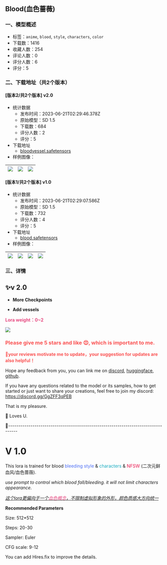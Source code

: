 ## Blood(血色蔷薇)
### 一、模型概述

- 标签：`anime`, `blood`, `style`, `characters`, `color`
- 下载数：1416
- 收藏人数：254
- 评论人数：0
- 评分人数：6
- 评分：5

### 二、下载地址（共2个版本）

#### [版本2/共2个版本] v2.0

- 统计数据
  - 发布时间：2023-06-21T02:29:46.378Z
  - 原始模型：SD 1.5
  - 下载数：684
  - 评分人数：2
  - 评分：5
- 下载地址
  - [bloodvessel.safetensors](https://civitai.com/api/download/models/100643)
- 样例图像：

| <img src="https://image.civitai.com/xG1nkqKTMzGDvpLrqFT7WA/a3a45679-4d8d-431c-abcd-9b2255c03fae/width=450/1227018.jpeg" /> | <img src="https://image.civitai.com/xG1nkqKTMzGDvpLrqFT7WA/d538732c-bdf8-434b-bfe1-41c471caae36/width=450/1226926.jpeg" /> | <img src="https://image.civitai.com/xG1nkqKTMzGDvpLrqFT7WA/43c5ef84-7ccd-4f7f-b040-544386bd0756/width=450/1227030.jpeg" /> |
| ---- | ---- | ---- |

#### [版本1/共2个版本] v1.0

- 统计数据
  - 发布时间：2023-06-21T02:29:07.586Z
  - 原始模型：SD 1.5
  - 下载数：732
  - 评分人数：4
  - 评分：5
- 下载地址
  - [blood.safetensors](https://civitai.com/api/download/models/85156)
- 样例图像：

| <img src="https://image.civitai.com/xG1nkqKTMzGDvpLrqFT7WA/50a73b09-a7ee-4b63-89ec-f14bcaa90418/width=450/963578.jpeg" /> | <img src="https://image.civitai.com/xG1nkqKTMzGDvpLrqFT7WA/f3846cce-a79e-47c6-a62d-f61a68817ba5/width=450/963729.jpeg" /> | <img src="https://image.civitai.com/xG1nkqKTMzGDvpLrqFT7WA/60bd9dbe-0382-434e-9c5e-0bb0274c6438/width=450/963728.jpeg" /> | <img src="https://image.civitai.com/xG1nkqKTMzGDvpLrqFT7WA/c4919976-266b-4e3e-a886-e97ced56b81c/width=450/963589.jpeg" /> |
| ---- | ---- | ---- | ---- |


### 三、详情
<h2 id="heading-91">✨v 2.0</h2><ul><li><p><strong>More Checkpoints</strong></p></li><li><p><strong>Add vessels</strong></p></li></ul><p><strong><span style="color:rgb(230, 73, 128)">Lora weight：0~2</span></strong></p><p></p><p><img src="https://image.civitai.com/xG1nkqKTMzGDvpLrqFT7WA/3d21e854-4ad2-409e-81d3-10af3a761725/width=525/3d21e854-4ad2-409e-81d3-10af3a761725.jpeg" /></p><p></p><p></p><h3 id="please-give-me-5-stars-and-like-which-is-important-to-me"><strong><span style="color:rgb(250, 82, 82)">Please give me 5 stars and like 😍, which is important to me.</span></strong></h3><p><strong><span style="color:rgb(250, 82, 82)">🎉your reviews motivate me to update，your suggestion for updates are also helpful！</span></strong></p><p>Hope any feedback from you, you can link me on <a target="_blank" rel="ugc" href="https://discord.gg/DkZNjeMZuV">discord</a>, <a target="_blank" rel="ugc" href="https://huggingface.co/can34/Modill">huggingface</a>, <a target="_blank" rel="ugc" href="https://github.com/cccancc">github</a>.</p><p></p><p>If you have any questions related to the model or its samples, how to get started or just want to share your creations, feel free to join my discord:  <a target="_blank" rel="ugc" href="https://discord.gg/GgZFF3qPEB">https://discord.gg/GgZFF3qPEB</a></p><p>That is my pleasure.</p><p>🌸 Loves U.</p><p></p><p>🎊----------------------------------------------------------------------------------</p><p></p><h1 id="heading-251">V 1.0</h1><p>This lora is trained for blood <span style="color:rgb(76, 110, 245)">bleeding style </span>&amp; <span style="color:rgb(21, 170, 191)">characters</span> &amp; <span style="color:rgb(232, 21, 77)">NFSW</span> (二次元鲜血风/血色蔷薇).</p><p><em>use prompt to control which blood fall/bleeding. it will not limit characters appearance.</em></p><p><em><u>这个lora更偏向于一个<span style="color:rgb(230, 73, 128)">血色概念</span>，不限制虚拟形象的外形，颜色质感大方向统一</u></em></p><p><strong>Recommended Parameters</strong></p><p>Size: 512*512</p><p>Steps: 20-30</p><p>Sampler: Euler</p><p>CFG scale: 9-12</p><p>You can add Hires.fix to improve the details.</p><h3 id="heading-5"></h3>